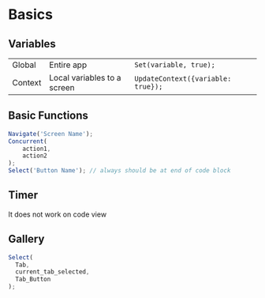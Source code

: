 # Basics

## Variables

|         |                             |                                    |
| ------- | --------------------------- | ---------------------------------- |
| Global  | Entire app                  | `Set(variable, true);`             |
| Context | Local variables to a screen | `UpdateContext({variable: true});` |

## Basic Functions

```javascript
Navigate('Screen Name');
Concurrent(
	action1,
	action2
);
Select('Button Name'); // always should be at end of code block
```

## Timer

It does not work on code view

## Gallery

```js
Select(
  Tab,
  current_tab_selected,
  Tab_Button
);
```

